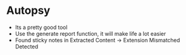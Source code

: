 # Autopsy
- Its a pretty good tool
- Use the generate report function, it will make life a lot easier
- Found sticky notes in Extracted Content -> Extension Mismatched Detected
